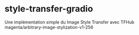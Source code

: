 # style-transfer-gradio
Une implémentation simple du Image Style Transfer avec TFHub magenta/arbitrary-image-stylization-v1-256
